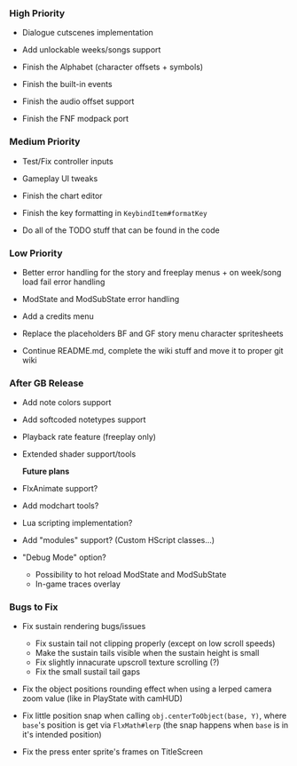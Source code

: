 ### High Priority
- Dialogue cutscenes implementation
- Add unlockable weeks/songs support
- Finish the Alphabet (character offsets + symbols)

- Finish the built-in events
- Finish the audio offset support
- Finish the FNF modpack port

### Medium Priority
- Test/Fix controller inputs
- Gameplay UI tweaks

- Finish the chart editor
- Finish the key formatting in `KeybindItem#formatKey`

- Do all of the TODO stuff that can be found in the code

### Low Priority
- Better error handling for the story and freeplay menus + on week/song load fail error handling
- ModState and ModSubState error handling

- Add a credits menu

- Replace the placeholders BF and GF story menu character spritesheets
- Continue README.md, complete the wiki stuff and move it to proper git wiki

### After GB Release
- Add note colors support
- Add softcoded notetypes support
- Playback rate feature (freeplay only)
- Extended shader support/tools

  **Future plans**
- FlxAnimate support?
- Add modchart tools?
- Lua scripting implementation?
- Add "modules" support? (Custom HScript classes...)

- "Debug Mode" option?
  * Possibility to hot reload ModState and ModSubState
  * In-game traces overlay

### Bugs to Fix
- Fix sustain rendering bugs/issues
  - Fix sustain tail not clipping properly (except on low scroll speeds)
  - Make the sustain tails visible when the sustain height is small
  - Fix slightly innacurate upscroll texture scrolling (?)
  - Fix the small sustail tail gaps

- Fix the object positions rounding effect when using a lerped camera zoom value (like in PlayState with camHUD)
- Fix little position snap when calling `obj.centerToObject(base, Y)`, where `base`'s position is get via `FlxMath#lerp` (the snap happens when `base` is in it's intended position)
- Fix the press enter sprite's frames on TitleScreen